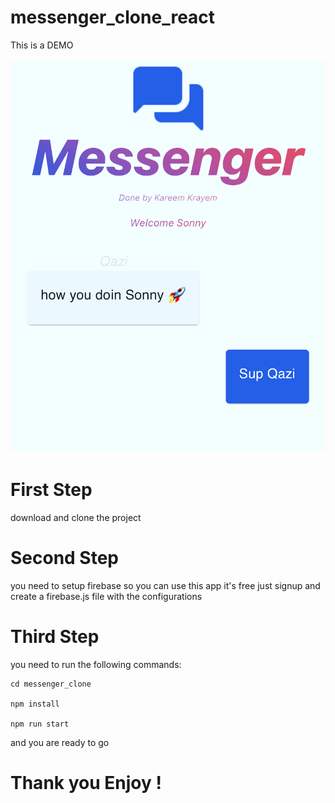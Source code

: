 # messenger_clone_react

This is a DEMO

![Alt text](./DEMO.JPG?raw=true 'MESSENGER-CLONE-REACT')

# First Step

download and clone the project

# Second Step

you need to setup firebase so you can use this app
it's free just signup and create a firebase.js file 
with the configurations

# Third Step

you need to run the following commands:

    cd messenger_clone

    npm install

    npm run start

and you are ready to go

# Thank you Enjoy !
